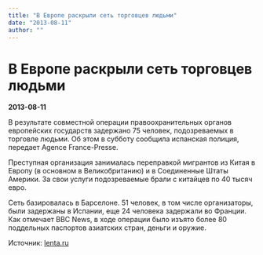 ```yaml
---
title: "В Европе раскрыли сеть торговцев людьми"
date: "2013-08-11"
author: ""
---
```


# В Европе раскрыли сеть торговцев людьми

**2013-08-11** 

В результате совместной операции правоохранительных органов европейских государств задержано 75 человек, подозреваемых в торговле людьми. Об этом в субботу сообщила испанская полиция, передает Agence France-Presse.

Преступная организация занималась переправкой мигрантов из Китая в Европу (в основном в Великобританию) и в Соединенные Штаты Америки. За свои услуги подозреваемые брали с китайцев по 40 тысяч евро.

Сеть базировалась в Барселоне. 51 человек, в том числе организаторы, были задержаны в Испании, еще 24 человека задержали во Франции. Как отмечает BBC News, в ходе операции было изъято более 80 поддельных паспортов азиатских стран, деньги и оружие.

Источник: [lenta.ru ](http://lenta.ru/news/2013/08/10/ring/)